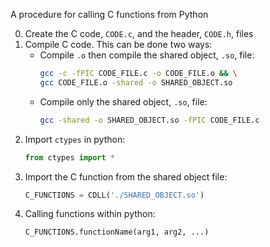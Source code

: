 A procedure for calling C functions from Python

0. Create the C code, `CODE.c`, and the header, `CODE.h`, files
1. Compile C code. This can be done two ways:
    * Compile `.o` then compile the shared object, `.so`, file:
        ```bash
        gcc -c -fPIC CODE_FILE.c -o CODE_FILE.o && \
        gcc CODE_FILE.o -shared -o SHARED_OBJECT.so
        ```
    * Compile only the shared object, `.so`, file:
        ```bash
        gcc -shared -o SHARED_OBJECT.so -fPIC CODE_FILE.c
        ```
2. Import `ctypes` in python:
    ```python
    from ctypes import *
    ```
3. Import the C function from the shared object file:
    ```python
    C_FUNCTIONS = CDLL('./SHARED_OBJECT.so')
    ```
4. Calling functions within python:
    ```python
    C_FUNCTIONS.functionName(arg1, arg2, ...)
    ```
        
